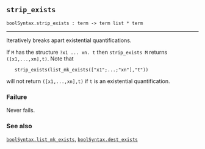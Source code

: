 ## `strip_exists`

``` hol4
boolSyntax.strip_exists : term -> term list * term
```

------------------------------------------------------------------------

Iteratively breaks apart existential quantifications.

If `M` has the structure `?x1 ... xn. t` then `strip_exists M` returns
`([x1,...,xn],t)`. Note that

``` hol4
   strip_exists(list_mk_exists(["x1";...;"xn"],"t"))
```

will not return `([x1,...,xn],t)` if `t` is an existential
quantification.

### Failure

Never fails.

### See also

[`boolSyntax.list_mk_exists`](#boolSyntax.list_mk_exists),
[`boolSyntax.dest_exists`](#boolSyntax.dest_exists)
